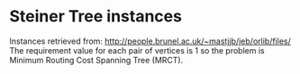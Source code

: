 # Steiner Tree instances
Instances retrieved from: http://people.brunel.ac.uk/~mastjjb/jeb/orlib/files/ \
The requirement value for each pair of vertices is 1 so the problem is Minimum Routing Cost Spanning Tree (MRCT).

